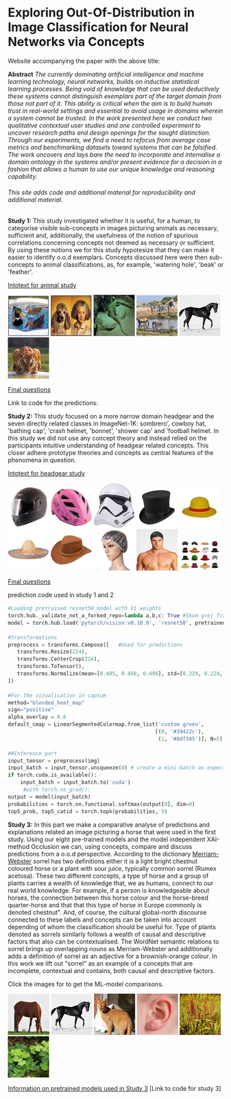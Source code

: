 # Exploring Out-Of-Distribution in Image Classification for Neural Networks via Concepts
Website accompanying the paper with the above title:

**Abstract** *The currently dominating artificial intelligence and machine learning technology, neural networks, builds on inductive statistical learning processes. Being void of knowledge that can be used deductively these systems cannot distinguish exemplars part of the target domain from those not part of it. This ability is critical when the aim is to build human trust in real-world settings and essential to avoid usage in domains wherein a system cannot be trusted. In the work presented here we conduct two qualitative contextual user studies and one controlled experiment to uncover research paths and design openings for the sought distinction. Through our experiments, we find a need to refocus from average case metrics and benchmarking datasets toward systems that can be falsified. The work uncovers and lays bare the need to incorporate and internalise a domain ontology in the systems and/or present evidence for a decision in a fashion that allows a human to use our unique knowledge and reasoning capability.*

###### This site adds code and additional material for reproducibility and additional material.

**Study 1:** This study investigated whether it is useful, for a human, to categorise visible sub-concepts in images picturing animals as necessary, sufficient and, additionally, the usefulness of the notion of spurious correlations concerning concepts not deemed as necessary or sufficient. By using these notions we for this study hypotesize that they can make it easier to identify o.o.d exemplars. Concepts discussed here were then sub-concepts to animal classifications, as, for example, 'watering hole', 'beak' or 'feather'.

[Intotext for animal study](images/animals/0.PNG)

[![](testset/animalsthumb/4.jpg)](images/animals/1.PNG)
[![](testset/animalsthumb/3.jpg)](images/animals/2.PNG)
[![](testset/animalsthumb/7.jpg)](images/animals/3.PNG)
[![](testset/animalsthumb/10.jpg)](images/animals/4.PNG)
[![](testset/animalsthumb/1.jpg)](images/animals/5.PNG)
[![](testset/animalsthumb/9.jpg)](images/animals/6.PNG)

[Final questions](images/animals/7.PNG)



Link to code for the predictions:

**Study 2:** This study focused on a more narrow domain headgear and the seven directly related classes in ImageNet-1K: sombrero', cowboy hat, 'bathing cap', 'crash helmet, 'bonnet', 'shower cap' and 'football helmet. In this study we did not use any concept theory and instead relied on the participants intuitive understanding of headgear related concepts. This closer adhere prototype theories and concepts as central features of the phenomena in question.

[Intotext for headgear study](images/headgear/0.PNG)

[![](testset/headthumb/1.jpg)](images/headgear/1.PNG)
[![](testset/headthumb/2.jpg)](images/headgear/2.PNG)
[![](testset/headthumb/3.jpg)](images/headgear/3.PNG)
[![](testset/headthumb/4.jpg)](images/headgear/4.PNG)
[![](testset/headthumb/5.jpg)](images/headgear/5.PNG)
[![](testset/headthumb/6.jpg)](images/headgear/6.PNG)
[![](testset/headthumb/7.jpg)](images/headgear/7.PNG)
[![](testset/headthumb/8.jpg)](images/headgear/8.PNG)
[![](testset/headthumb/9.jpg)](images/headgear/9.PNG)
[![](testset/headthumb/10.jpg)](images/headgear/10.PNG)

[Final questions](images/headgear/12.PNG)

prediction code used in study 1 and 2
```python
#Loading pretrained resnet50 model with V1 weights
torch.hub._validate_not_a_forked_repo=lambda a,b,c: True #Skum grej från https://github.com/pytorch/pytorch/
model = torch.hub.load('pytorch/vision:v0.10.0', 'resnet50', pretrained=True)

#transformations
preprocess = transforms.Compose([   #Used for predictions
   transforms.Resize(224),
   transforms.CenterCrop(224),
   transforms.ToTensor(),
   transforms.Normalize(mean=[0.485, 0.456, 0.406], std=[0.229, 0.224, 0.225]),
])

#For the vizualisation in captum
method="blended_heat_map"
sign="positive"
alpha_overlay = 0.6
default_cmap = LinearSegmentedColormap.from_list('custom green',
                                                [(0, '#39422c'),
                                                 (1, '#8df505')], N=5)

##Inference part
input_tensor = preprocess(img)
input_batch = input_tensor.unsqueeze(0) # create a mini-batch as expected by the model
if torch.cuda.is_available():
    input_batch = input_batch.to('cuda')
     #with torch.no_grad():
output = model(input_batch)
probabilities = torch.nn.functional.softmax(output[0], dim=0)
top5_prob, top5_catid = torch.topk(probabilities, 5)


```

**Study 3:** In this part we make a comparative analyse of predictions and explanations related an image picturing a horse that were used in the first study. Using our eight pre-trained models and the model independent XAI-method Occlusion we can, using concepts, compare and discuss predictions from a o.o.d perspective. According to the dictionary [Merriam-Webster](https://www.merriam-webster.com/dictionary/sorrel) sorrel has two definitions either it is a light bright chestnut coloured horse or a plant with sour juice, typically common sorrel (Rumex acetosa). These two different concepts, a type of horse and a group of plants carries a wealth of knowledge that, we as humans, connect to our real world knowledge. For example, if a person is knowledgeable about horses, the connection between this horse colour and the horse-breed quarter-horse and that that this type of horse in Europe commonly is denoted chestnut". And, of course, the cultural global-north discourse connected to these labels and concepts can be taken into account depending of whom the classification should be useful for. Type of plants denoted as sorrels similarly follows a wealth of causal and descriptive factors that also can be contextualised. The WordNet semantic relations to sorrel brings up overlapping nouns as Merriam-Webster and additionally adds a definition of sorrel as an adjective for a brownish-orange colour. In this work we lift out "sorrel" as an example of a concepts that are incomplete, contextual and contains, both causal and descriptive factors.

Click the images for to get the ML-model comparisons.

[![](testset/thumbnails/0.jpg)](https://k3larra.github.io/ood/sorrel_version01.html?study_nbr=0)
[![](testset/thumbnails/1.jpg)](https://k3larra.github.io/ood/sorrel_version01.html?study_nbr=1)
[![](testset/thumbnails/2.jpg)](https://k3larra.github.io/ood/sorrel_version01.html?study_nbr=2)
[![](testset/thumbnails/3.jpg)](https://k3larra.github.io/ood/sorrel_version01.html?study_nbr=3)
[![](testset/thumbnails/4.jpg)](https://k3larra.github.io/ood/sorrel_version01.html?study_nbr=4)
[![](testset/thumbnails/5.jpg)](https://k3larra.github.io/ood/sorrel_version01.html?study_nbr=5)


[Information on pretrained models used in Study 3](https://github.com/k3larra/ood/blob/main/models.md)
[Link to code for study 3]
